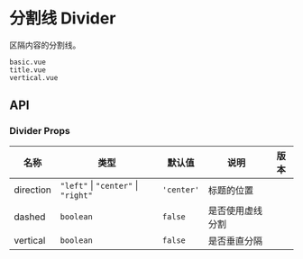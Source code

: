 # 分割线 Divider
区隔内容的分割线。

```demo
basic.vue
title.vue
vertical.vue
```
## API

### Divider Props
| 名称 | 类型 | 默认值 | 说明 | 版本 |
| --- | --- | --- | --- | --- |
| direction | `"left"` \| `"center"` \| `"right"` | `'center'` | 标题的位置 | |
| dashed | `boolean` | `false` | 是否使用虚线分割 | |
| vertical | `boolean` | `false` | 是否垂直分隔 | |
